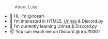 > About Luke

- 👋 Hi, I’m @irosari
- 👀 I’m interested in HTML5, [Urinsa](https://urinsaengine.org) & Discord.py
- 🌱 I’m currently learning Urinsa & Discord.py
- 📫 You can reach me on Discord @ iro.#0001

<!---
irosari/irosari is a ✨ special ✨ repository because its `README.md` (this file) appears on your GitHub profile.
You can click the Preview link to take a look at your changes.
--->
